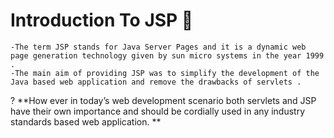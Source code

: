 # Introduction To JSP 📝
    -The term JSP stands for Java Server Pages and it is a dynamic web page generation technology given by sun micro systems in the year 1999 . 
    -The main aim of providing JSP was to simplify the development of the Java based web application and remove the drawbacks of servlets . 

?
**How ever in today’s web development scenario both servlets and JSP have their own importance and should be cordially used in any industry standards based web application. **

